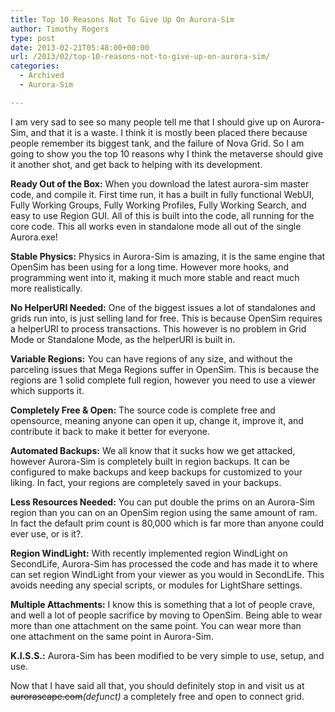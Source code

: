```yaml
---
title: Top 10 Reasons Not To Give Up On Aurora-Sim
author: Timothy Rogers
type: post
date: 2013-02-21T05:48:00+00:00
url: /2013/02/top-10-reasons-not-to-give-up-on-aurora-sim/
categories:
  - Archived
  - Aurora-Sim

---
```

I am very sad to see so many people tell me that I should give up on Aurora-Sim, and that it is a waste. I think it is mostly been placed there because people remember its biggest tank, and the failure of Nova Grid. So I am going to show you the top 10 reasons why I think the metaverse should give it another shot, and get back to helping with its development.</p> 
  
**Ready Out of the Box:** When you download the latest aurora-sim master code, and compile it. First time run, it has a built in fully functional WebUI, Fully Working Groups, Fully Working Profiles, Fully Working Search, and easy to use Region GUI. All of this is built into the code, all running for the core code. This all works even in standalone mode all out of the single Aurora.exe!

**Stable Physics:** Physics in Aurora-Sim is amazing, it is the same engine that OpenSim has been using for a long time. However more hooks, and programming went into it, making it much more stable and react much more realistically.

**No HelperURI Needed:** One of the biggest issues a lot of standalones and grids run into, is just selling land for free. This is because OpenSim requires a helperURI to process transactions. This however is no problem in Grid Mode or Standalone Mode, as the helperURI is built in.

**Variable Regions:** You can have regions of any size, and without the parceling issues that Mega Regions suffer in OpenSim. This is because the regions are 1 solid complete full region, however you need to use a viewer which supports it.

**Completely Free & Open:** The source code is complete free and opensource, meaning anyone can open it up, change it, improve it, and contribute it back to make it better for everyone.

**Automated Backups:** We all know that it sucks how we get attacked, however Aurora-Sim is completely built in region backups. It can be configured to make backups and keep backups for customized to your liking. In fact, your regions are completely saved in your backups.

**Less Resources Needed:** You can put double the prims on an Aurora-Sim region than you can on an OpenSim region using the same amount of ram. In fact the default prim count is 80,000 which is far more than anyone could ever use, or is it?.

**Region WindLight:** With recently implemented region WindLight on SecondLife, Aurora-Sim has processed the code and has made it to where can set region WindLight from your viewer as you would in SecondLife. This avoids needing any special scripts, or modules for LightShare settings.

**Multiple Attachments:** I know this is something that a lot of people crave, and well a lot of people sacrifice by moving to OpenSim. Being able to wear more than one attachment on the same point. You can wear more than one attachment on the same point in Aurora-Sim.

**K.I.S.S.:** Aurora-Sim has been modified to be very simple to use, setup, and use.

Now that I have said all that, you should definitely stop in and visit us at ~~aurorascape.com~~_(defunct)_ a completely free and open to connect grid.
